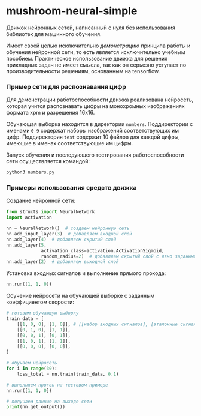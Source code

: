 # mushroom-neural-simple
Движок нейронных сетей, написанный с нуля без использования библиотек для машинного обучения.

Имеет своей целью исключительно _демонстрацию_ принципа работы и обучения нейронной сети, то есть является исключительно учебным пособием.
Практическое использование движка для решения прикладных задач не имеет смысла, так как он серьезно уступает по производительности решениям, основанным на tensorflow.

### Пример сети для распознавания цифр
Для демонстрации работоспособности движка реализована нейросеть, которая учится распознавать цифры на монохромных изображениях формата xpm и разрешения 16x16.

Обучающая выборка находится в директории `numbers`. Поддиректории с именами `0-9` содержат наборы изображений соответствующих им цифр. Поддиректория `test` содержит 10 файлов для каждой цифры, имеющие в именах соответствующие им цифры. 

Запуск обучения и последующего тестирования работоспособности сети осуществляется командой:
```bash
python3 numbers.py
```

### Примеры использования средств движка 
Создание нейронной сети:
```python
from structs import NeuralNetwork
import activation

nn = NeuralNetwork()  # создаем нейронную сеть
nn.add_input_layer(3)  # добавляем входной слой
nn.add_layer(4)  # добавляем скрытый слой
nn.add_layer(5, 
             activation_class=activation.ActivationSigmoid, 
             random_radius=2)  # добавляем скрытый слой с явно задаными параметрами
nn.add_layer(2)  # добавляем выходной слой
```

Установка входных сигналов и выполнение прямого прохода:
```python
nn.run([1, 1, 0])
```

Обучение нейросети на обучающей выборке с заданным коэффициентом скорости:
```python
# готовим обучающую выборку
train_data = [
    [[1, 0, 0], [1, 0]], # [[набор входных сигналов], [эталонные сигналы на выходе]]
    [[0, 1, 0], [1, 1]],
    [[0, 0, 1], [0, 1]],
    [[1, 0, 1], [1, 1]],
    [[0, 0, 0], [0, 0]],
]

# обучаем нейросеть 
for i in range(30):
    loss_total = nn.train(train_data, 0.1)

# выполняем прогон на тестовом примере
nn.run([1, 1, 0])

# получаем данные на выходе сети
print(nn.get_output())
```
